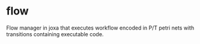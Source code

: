 flow
====

Flow manager in joxa that executes workflow encoded in P/T petri nets with
transitions containing executable code.
